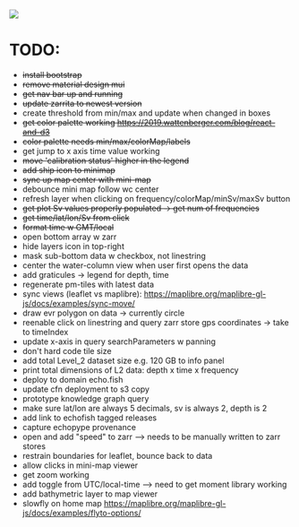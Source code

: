 <h1 href="https://git.io/typing-svg">
<img src="https://readme-typing-svg.herokuapp.com/?lines=EchoFish&size=24" />

# TODO:
 - ~~install bootstrap~~
 - ~~remove material design mui~~
 - ~~get nav bar up and running~~
 - ~~update zarrita to newest version~~
 - create threshold from min/max and update when changed in boxes
 - ~~get color palette working <https://2019.wattenberger.com/blog/react-and-d3>~~
 - ~~color palette needs min/max/colorMap/labels~~
 - get jump to x axis time value working
 - ~~move 'calibration status' higher in the legend~~
 - ~~add ship icon to minimap~~
 - ~~sync up map center with mini-map~~
 - debounce mini map follow wc center
 - refresh layer when clicking on frequency/colorMap/minSv/maxSv button
 - ~~get plot Sv values properly populated -> get num of frequencies~~
 - ~~get time/lat/lon/Sv from click~~
 - ~~format time w GMT/local~~
 - open bottom array w zarr
 - hide layers icon in top-right
 - mask sub-bottom data w checkbox, not linestring
 - center the water-column view when user first opens the data
 - add graticules -> legend for depth, time
 - regenerate pm-tiles with latest data
 - sync views (leaflet vs maplibre): https://maplibre.org/maplibre-gl-js/docs/examples/sync-move/
 - draw evr polygon on data -> currently circle
 - reenable click on linestring and query zarr store gps coordinates -> take to timeIndex
 - update x-axis in query searchParameters w panning
 - don't hard code tile size
 - add total Level_2 dataset size e.g. 120 GB to info panel
 - print total dimensions of L2 data: depth x time x frequency
 - deploy to domain echo.fish
 - update cfn deployment to s3 copy
 - prototype knowledge graph query
 - make sure lat/lon are always 5 decimals, sv is always 2, depth is 2
 - add link to echofish tagged releases
 - capture echopype provenance
 - open and add "speed" to zarr --> needs to be manually written to zarr stores
 - restrain boundaries for leaflet, bounce back to data
 - allow clicks in mini-map viewer
 - get zoom working
 - add toggle from UTC/local-time --> need to get moment library working
 - add bathymetric layer to map viewer
 - slowfly on home map <https://maplibre.org/maplibre-gl-js/docs/examples/flyto-options/>
